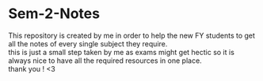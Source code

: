 # Sem-2-Notes
This repository is created by me in order to help the new FY students to get all the notes of every single subject they require.
<br>
this is just a small step taken by me as exams might get hectic so it is always nice to have all the required resources in one place.
<br>
thank you ! <3
